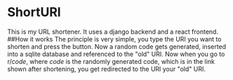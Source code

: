 # ShortURl
This is my URL shortener.
It uses a django backend and a react frontend.
##How it works
The principle is very simple, you type the URI you want to shorten
and press the button. Now a random code gets generated, inserted into
a sqlite database and referenced to the "old" URI. Now when you go to
r/*code*, where *code* is the randomly generated code, which is in the link 
shown after shortening, you get redirected to the URl your "old" URI.
